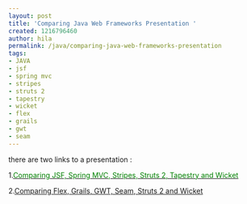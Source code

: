 ```yaml
---
layout: post
title: 'Comparing Java Web Frameworks Presentation '
created: 1216796460
author: hila
permalink: /java/comparing-java-web-frameworks-presentation
tags:
- JAVA
- jsf
- spring mvc
- stripes
- struts 2
- tapestry
- wicket
- flex
- grails
- gwt
- seam
---
```

<p><span id="thmr_42" class="thmr_call"><span id="thmr_6" class="thmr_call"><p>there are two links to a presentation :</p><p>1.<a href="http://static.raibledesigns.com/repository/presentations/ComparingJavaWebFrameworks-ApacheConUS2007.pdf"><font color="#008000">Comparing JSF, Spring MVC, Stripes, Struts 2, Tapestry and Wicket </font></a></p><p>2.<a href="http://static.raibledesigns.com/repository/presentations/ComparingJVMWebFrameworks-ApacheConUS2007.pdf">Comparing Flex, Grails, GWT, Seam, Struts 2 and Wicket</a></p></span></span></p>
